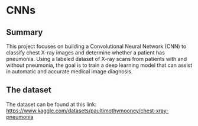 # CNNs
## Summary
This project focuses on building a Convolutional Neural Network (CNN) to classify chest X-ray images and determine whether a patient has pneumonia. Using a labeled dataset of X-ray scans from patients with and without pneumonia, the goal is to train a deep learning model that can assist in automatic and accurate medical image diagnosis.

## The dataset 
The dataset can be found at this link: https://www.kaggle.com/datasets/paultimothymooney/chest-xray-pneumonia

